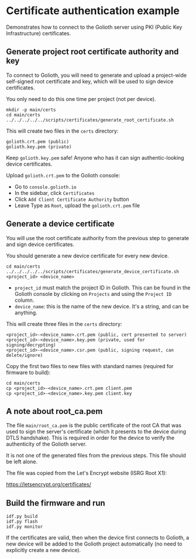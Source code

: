 # Certificate authentication example

Demonstrates how to connect to the Golioth server using PKI (Public Key Infrastructure)
certificates.

## Generate project root certificate authority and key

To connect to Golioth, you will need to generate and upload a
project-wide self-signed root certificate and key, which will be used to
sign device certificates.

You only need to do this one time per project (not per device).

```
mkdir -p main/certs
cd main/certs
../../../../../scripts/certificates/generate_root_certificate.sh
```

This will create two files in the `certs` directory:

```
golioth.crt.pem (public)
golioth.key.pem (private)
```

Keep `golioth.key.pem` safe!
Anyone who has it can sign authentic-looking device certificates.

Upload `golioth.crt.pem` to the Golioth console:

* Go to `console.golioth.io`
* In the sidebar, click `Certificates`
* Click `Add Client Certificate Authority` button
* Leave Type as `Root`, upload the `golioth.crt.pem` file

## Generate a device certificate

You will use the root certificate authority from the previous step to
generate and sign device certificates.

You should generate a new device certificate for every new device.

```
cd main/certs
../../../../../scripts/certificates/generate_device_certificate.sh <project_id> <device_name>
```

* `project_id` must match the project ID in Golioth.
  This can be found in the Golioth console by clicking on `Projects` and
  using the `Project ID` column.
* `device_name`: this is the name of the new device. It's a string, and can be anything.

This will create three files in the `certs` directory:

```
<project_id>-<device_name>.crt.pem (public, cert presented to server)
<project_id>-<device_name>.key.pem (private, used for signing/decrypting)
<project_id>-<device_name>.csr.pem (public, signing request, can delete/ignore)
```

Copy the first two files to new files with standard names (required for firmware to build):

```
cd main/certs
cp <project_id>-<device_name>.crt.pem client.pem
cp <project_id>-<device_name>.key.pem client.key
```

## A note about root_ca.pem

The file `main/root_ca.pem` is the public certificate of the root CA that was used
to sign the server's certificate (which it presents to the device during DTLS
handshake). This is required in order for the device to verify the authenticity
of the Golioth server.

It is not one of the generated files from the previous steps. This file should be left alone.

The file was copied from the Let's Encrypt website (ISRG Root X1):

https://letsencrypt.org/certificates/

## Build the firmware and run

```
idf.py build
idf.py flash
idf.py monitor
```

If the certificates are valid, then when the device first connects to Golioth,
a new device will be added to the Golioth project automatically
(no need to explicitly create a new device).
